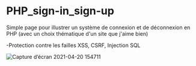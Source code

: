 # PHP_sign-in_sign-up
 

Simple page pour illustrer un système de connexion et de déconnexion en PHP (avec un choix thématique d'un site que j'aime bien)

-Protection contre les failles XSS, CSRF, Injection SQL

![Capture d’écran 2021-04-20 154711](https://user-images.githubusercontent.com/77323180/115407293-32b6dd00-a1f0-11eb-8575-bddefdbae138.png)

